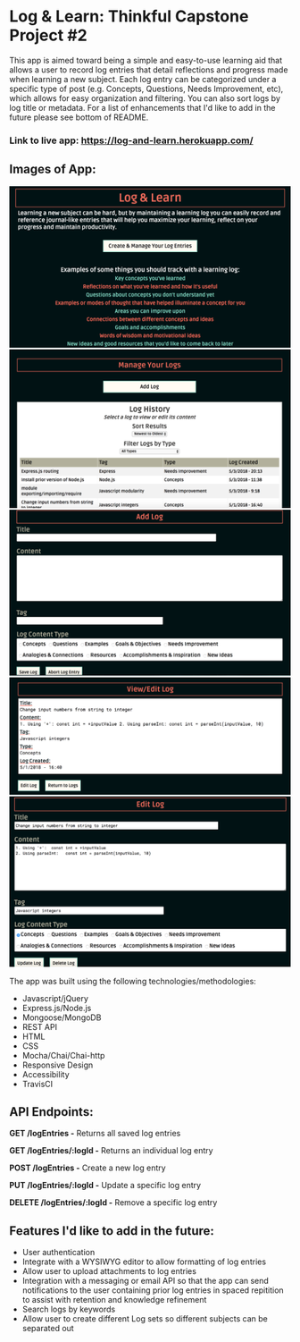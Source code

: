 # Log & Learn: Thinkful Capstone Project #2
This app is aimed toward being a simple and easy-to-use learning aid that allows a user to record log entries that detail reflections and progress made when learning a new subject. Each log entry can be categorized under a specific type of post (e.g. Concepts, Questions, Needs Improvement, etc), which allows for easy organization and filtering. You can also sort logs by log title or metadata. For a list of enhancements that I'd like to add in the future please see bottom of README. 

### Link to live app: https://log-and-learn.herokuapp.com/

## Images of App:
![alt text](/public/AppScreenshots/Home.png "Home page")
![alt text](/public/AppScreenshots/Log_Entries.png "View Log Entries page")
![alt text](/public/AppScreenshots/Add_Log_Entry.png "Add Log page")
![alt text](/public/AppScreenshots/View_Log_Entry.png "View Log page")
![alt text](/public/AppScreenshots/Edit_Log_editing.png "Edit Log page")

The app was built using the following technologies/methodologies:
* Javascript/jQuery
* Express.js/Node.js
* Mongoose/MongoDB
* REST API
* HTML
* CSS
* Mocha/Chai/Chai-http
* Responsive Design
* Accessibility
* TravisCI

## API Endpoints:

**GET /logEntries -** Returns all saved log entries

**GET /logEntries/:logId -** Returns an individual log entry

**POST /logEntries -** Create a new log entry

**PUT /logEntries/:logId -** Update a specific log entry

**DELETE /logEntries/:logId -** Remove a specific log entry


## Features I'd like to add in the future:
* User authentication
* Integrate with a WYSIWYG editor to allow formatting of log entries
* Allow user to upload attachments to log entries
* Integration with a messaging or email API so that the app can send notifications to the user containing prior log entries in spaced repitition to assist with retention and knowledge refinement
* Search logs by keywords
* Allow user to create different Log sets so different subjects can be separated out

